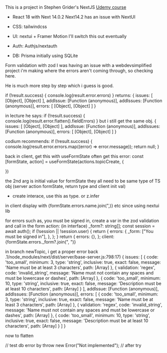 This is a project in Stephen Grider's NextJS [Udemy course](https://www.udemy.com/course/next-js-the-complete-developers-guide)


- React 18 with Next 14.0.2
Next14.2 has an issue with NextUI

- CSS: tailwindcss

- UI: nextui + Framer Motion 
I'll switch this out eventually
- Auth: Authjs/nextauth

- DB: Prisma initially using SQLite

Form validation with zod
I was having an issue with a webdevsimplified project i'm making where the errors aren't coming through, so checking here.

He is much more step by step which i guess is good.

  if (!result.success) {
    console.log(result.error.errors)
  }
  returns:
  {
    issues: [ [Object], [Object] ],
    addIssue: [Function (anonymous)],
    addIssues: [Function (anonymous)],
    errors: [ [Object], [Object] ]
  }

  in lecture he says:
   if (!result.success) {
    console.log(result.error.flatten().fieldErrors)
  }
  but i still get the same obj. {
    issues: [ [Object], [Object] ],
    addIssue: [Function (anonymous)],
    addIssues: [Function (anonymous)],
    errors: [ [Object], [Object] ]
  }

  codium recommends:
    if (!result.success) {
    console.log(result.error.errors.map((error) => error.message));
    return null;
  }

  back in client, get this with useFormState
  often get this error:
    const [formState, action] = useFormState(actions.topicCreate, {
    
  })

  the 2nd arg is initial value for formState
  they all need to be same type of TS obj
  (server action formState, return type and client init val)

  - create interace, use this as type.
  or z.infer<typeof createTopicSchema>

  in client display with {formState.errors.name.join(",)} etc
  since using nextui lib

for errors such as, you must be signed in, create a var in the zod validation and call in the form
action: (in interface) _form?: string[];
 const session = await auth();
  if (!session || !session.user) {
    return {
      errors: {
        _form: ["You must be signed in"],
      },
    };
  }
  return {
    errors: {},
  };
client: {formState.errors._form?.join(", ")}

in branch newTopic, i get a proper error back
.1/node_modules/next/dist/server/base-server.js:798:17) {
  issues: [
    {
      code: 'too_small',
      minimum: 3,
      type: 'string',
      inclusive: true,
      exact: false,
      message: 'Name must be at least 3 characters',
      path: [Array]
    },
    {
      validation: 'regex',
      code: 'invalid_string',
      message: 'Name must not contain any spaces and must be lowercase or dashes',
      path: [Array]
    },
    {
      code: 'too_small',
      minimum: 10,
      type: 'string',
      inclusive: true,
      exact: false,
      message: 'Description must be at least 10 characters',
      path: [Array]
    }
  ],
  addIssue: [Function (anonymous)],
  addIssues: [Function (anonymous)],
  errors: [
    {
      code: 'too_small',
      minimum: 3,
      type: 'string',
      inclusive: true,
      exact: false,
      message: 'Name must be at least 3 characters',
      path: [Array]
    },
    {
      validation: 'regex',
      code: 'invalid_string',
      message: 'Name must not contain any spaces and must be lowercase or dashes',
      path: [Array]
    },
    {
      code: 'too_small',
      minimum: 10,
      type: 'string',
      inclusive: true,
      exact: false,
      message: 'Description must be at least 10 characters',
      path: [Array]
    }
  ]
}

now to flatten

  // test db error by     throw new Error("Not implemented");
  // after try